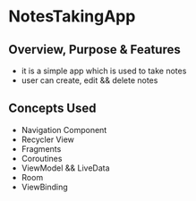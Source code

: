# NotesTakingApp

## Overview, Purpose & Features
- it is a simple app which is used to take notes
- user can create, edit && delete notes

## Concepts Used
- Navigation Component
- Recycler View
- Fragments
- Coroutines
- ViewModel && LiveData
- Room
- ViewBinding
